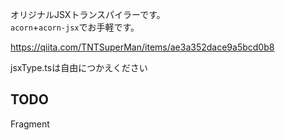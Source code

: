 オリジナルJSXトランスパイラーです。  
`acorn`+`acorn-jsx`でお手軽です。

https://qiita.com/TNTSuperMan/items/ae3a352dace9a5bcd0b8

jsxType.tsは自由につかえください

## TODO
Fragment
